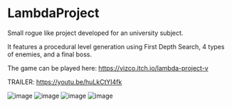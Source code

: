 # LambdaProject

Small rogue like project developed for an university subject. 

It features a procedural level generation using First Depth Search, 4 types of enemies, and a final boss.

The game can be played here: https://vizco.itch.io/lambda-project-v

TRAILER: https://youtu.be/huLkCtYI4fk

![image](https://github.com/VizCo1/LambdaProject/assets/62243456/db5edb0b-ca90-42d8-9c21-d3a986c38c46)
![image](https://github.com/VizCo1/LambdaProject/assets/62243456/23367ab6-98de-4eed-b0a1-029010495218)
![image](https://github.com/VizCo1/LambdaProject/assets/62243456/83ba2c23-a8a7-4562-b171-c7c981a26468)
![image](https://github.com/VizCo1/LambdaProject/assets/62243456/806e437f-4ff2-4231-a48f-d539348cfb70)

